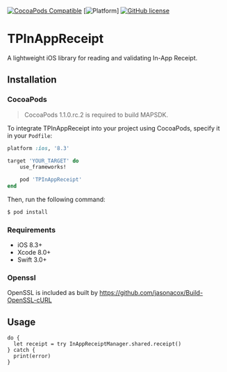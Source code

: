 [![CocoaPods Compatible](https://img.shields.io/cocoapods/v/TPInAppReceipt.svg)](https://img.shields.io/cocoapods/v/TPInAppReceipt.svg)
[![Platform](https://img.shields.io/cocoapods/p/TPInAppReceipt.svg?style=flat)]
[![GitHub license](https://img.shields.io/badge/license-MIT-blue.svg)](https://raw.githubusercontent.com/tikhop/TPInAppReceipt/master/LICENSE)
# TPInAppReceipt

A lightweight iOS library for reading and validating In-App Receipt.

Installation
------------

### CocoaPods

> CocoaPods 1.1.0.rc.2 is required to build MAPSDK.

To integrate TPInAppReceipt into your project using CocoaPods, specify it in your `Podfile`:

```ruby
platform :ios, '8.3'

target 'YOUR_TARGET' do
    use_frameworks!

    pod 'TPInAppReceipt'
end

```

Then, run the following command:

```bash
$ pod install
```

### Requirements

- iOS 8.3+
- Xcode 8.0+
- Swift 3.0+

### Openssl

OpenSSL is included as built by https://github.com/jasonacox/Build-OpenSSL-cURL

Usage
-------------

```
do {
  let receipt = try InAppReceiptManager.shared.receipt()
} catch {
  print(error)
}
```
